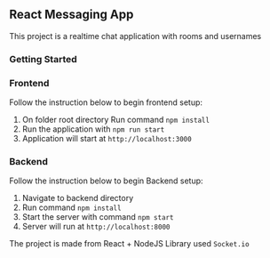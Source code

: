 ## React Messaging App

This project is a realtime chat application with rooms and usernames

### Getting Started

### Frontend
Follow the instruction below to begin frontend setup:
1. On folder root directory Run command `npm install`
2. Run the application with `npm run start`
3. Application will start at `http://localhost:3000`


### Backend
Follow the instruction below to begin Backend setup:

1. Navigate to backend directory
2. Run command `npm install`
3. Start the server with command `npm start`
4. Server will run at `http://localhost:8000`

The project is made from React + NodeJS Library used `Socket.io`